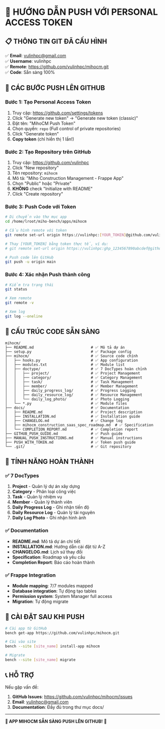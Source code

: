 # 🚀 HƯỚNG DẪN PUSH VỚI PERSONAL ACCESS TOKEN

## 📋 **THÔNG TIN GIT ĐÃ CẤU HÌNH**

✅ **Email**: vulinhpc@gmail.com  
✅ **Username**: vulinhpc  
✅ **Remote**: https://github.com/vulinhpc/mihocm.git  
✅ **Code**: Sẵn sàng 100%

## 🔧 **CÁC BƯỚC PUSH LÊN GITHUB**

### **Bước 1: Tạo Personal Access Token**

1. Truy cập: https://github.com/settings/tokens
2. Click "Generate new token" → "Generate new token (classic)"
3. Đặt tên: "MihoCM Push Token"
4. Chọn quyền: `repo` (Full control of private repositories)
5. Click "Generate token"
6. **Copy token** (chỉ hiển thị 1 lần!)

### **Bước 2: Tạo Repository trên GitHub**

1. Truy cập: https://github.com/vulinhpc
2. Click "New repository"
3. Tên repository: `mihocm`
4. Mô tả: "Miho Construction Management - Frappe App"
5. Chọn "Public" hoặc "Private"
6. **KHÔNG** check "Initialize with README"
7. Click "Create repository"

### **Bước 3: Push Code với Token**

```bash
# Di chuyển vào thư mục app
cd /home/lroot/miho-bench/apps/mihocm

# Cấu hình remote với token
git remote set-url origin https://vulinhpc:[YOUR_TOKEN]@github.com/vulinhpc/mihocm.git

# Thay [YOUR_TOKEN] bằng token thực tế, ví dụ:
# git remote set-url origin https://vulinhpc:ghp_1234567890abcdef@github.com/vulinhpc/mihocm.git

# Push code lên GitHub
git push -u origin main
```

### **Bước 4: Xác nhận Push thành công**

```bash
# Kiểm tra trạng thái
git status

# Xem remote
git remote -v

# Xem log
git log --oneline
```

## 📁 **CẤU TRÚC CODE SẴN SÀNG**

```
mihocm/
├── README.md                          # ✅ Mô tả dự án
├── setup.py                           # ✅ Package config
├── mihocm/                            # ✅ Source code chính
│   ├── hooks.py                       # ✅ App configuration
│   ├── modules.txt                    # ✅ Module list
│   ├── doctype/                       # ✅ 7 DocTypes hoàn chỉnh
│   │   ├── project/                   # ✅ Project Management
│   │   ├── category/                  # ✅ Category Management
│   │   ├── task/                      # ✅ Task Management
│   │   ├── member/                    # ✅ Member Management
│   │   ├── daily_progress_log/        # ✅ Progress Logging
│   │   ├── daily_resource_log/        # ✅ Resource Management
│   │   └── daily_log_photo/           # ✅ Photo Logging
│   └── *.py                           # ✅ Module files
├── docs/                              # ✅ Documentation
│   ├── README.md                      # ✅ Project description
│   ├── INSTALLATION.md                # ✅ Installation guide
│   ├── CHANGELOG.md                   # ✅ Change log
│   ├── mihocm_construction_saas_spec_roadmap.md  # ✅ Specification
│   └── COMPLETION_REPORT.md           # ✅ Completion report
├── GITHUB_PUSH_GUIDE.md               # ✅ Push guide
├── MANUAL_PUSH_INSTRUCTIONS.md        # ✅ Manual instructions
├── PUSH_WITH_TOKEN.md                 # ✅ Token push guide
└── .git/                              # ✅ Git repository
```

## 🎯 **TÍNH NĂNG HOÀN THÀNH**

### **✅ 7 DocTypes**
1. **Project** - Quản lý dự án xây dựng
2. **Category** - Phân loại công việc
3. **Task** - Quản lý nhiệm vụ
4. **Member** - Quản lý thành viên
5. **Daily Progress Log** - Ghi nhận tiến độ
6. **Daily Resource Log** - Quản lý tài nguyên
7. **Daily Log Photo** - Ghi nhận hình ảnh

### **✅ Documentation**
- **README.md**: Mô tả dự án chi tiết
- **INSTALLATION.md**: Hướng dẫn cài đặt từ A-Z
- **CHANGELOG.md**: Lịch sử thay đổi
- **Specification**: Roadmap và yêu cầu
- **Completion Report**: Báo cáo hoàn thành

### **✅ Frappe Integration**
- **Module mapping**: 7/7 modules mapped
- **Database integration**: Tự động tạo tables
- **Permission system**: System Manager full access
- **Migration**: Tự động migrate

## 🚀 **CÀI ĐẶT SAU KHI PUSH**

```bash
# Cài app từ GitHub
bench get-app https://github.com/vulinhpc/mihocm.git

# Cài vào site
bench --site [site_name] install-app mihocm

# Migrate
bench --site [site_name] migrate
```

## 📞 **HỖ TRỢ**

Nếu gặp vấn đề:
1. **GitHub Issues**: https://github.com/vulinhpc/mihocm/issues
2. **Email**: vulinhpc@gmail.com
3. **Documentation**: Đầy đủ trong thư mục docs/

---

**🎉 APP MIHOCM SẴN SÀNG PUSH LÊN GITHUB!** 🚀

